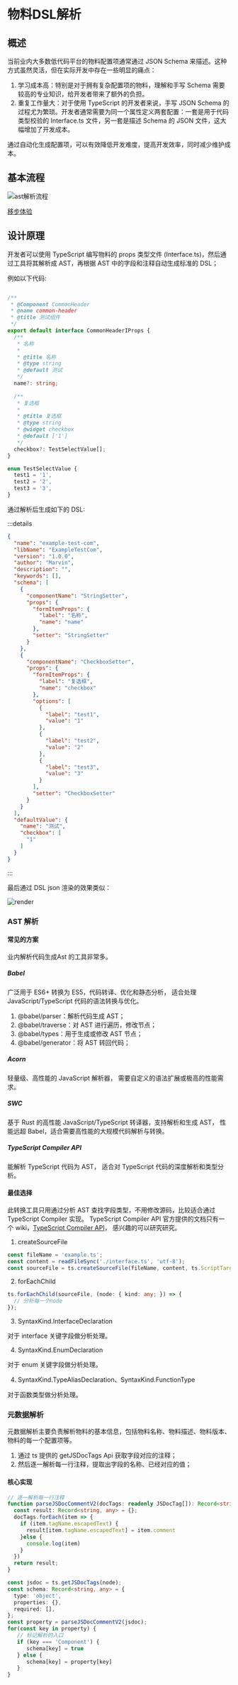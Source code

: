# 物料DSL解析

## 概述

当前业内大多数低代码平台的物料配置项通常通过 JSON Schema 来描述。这种方式虽然灵活，但在实际开发中存在一些明显的痛点：

1. 学习成本高：特别是对于拥有复杂配置项的物料，理解和手写 Schema 需要较高的专业知识，给开发者带来了额外的负担。
2. 重复工作量大：对于使用 TypeScript 的开发者来说，手写 JSON Schema 的过程尤为繁琐。开发者通常需要为同一个属性定义两套配置：一套是用于代码类型校验的 Interface.ts 文件，另一套是描述 Schema 的 JSON 文件，这大幅增加了开发成本。

通过自动化生成配置项，可以有效降低开发难度，提高开发效率，同时减少维护成本。

## 基本流程

![ast解析流程](./images/ast/code-ast.png)

[移步体验](/schema)


## 设计原理

开发者可以使用 TypeScript 编写物料的 props 类型文件 (Interface.ts)，然后通过工具将其解析成 AST，再根据 AST 中的字段和注释自动生成标准的 DSL；

例如以下代码:

```typescript

/**
 * @Component CommonHeader
 * @name common-header
 * @title 测试组件
 */
export default interface CommonHeaderIProps {
  /**
   * 名称
   *
   * @title 名称
   * @type string
   * @default 测试
   */
  name?: string;
  
  /**
   * 复选框
   *
   * @title 复选框
   * @type string
   * @widget checkbox
   * @default ['1']
   */
  checkbox?: TestSelectValue[];
}

enum TestSelectValue {
  test1 = '1',
  test2 = '2',
  test3 = '3',
}

```
通过解析后生成如下的 DSL:

:::details

```json
{
  "name": "example-test-com",
  "libName": "ExampleTestCom",
  "version": "1.0.0",
  "author": "Marvin",
  "description": "",
  "keywords": [],
  "schema": [
    {
      "componentName": "StringSetter",
      "props": {
        "formItemProps": {
          "label": "名称",
          "name": "name"
        },
        "setter": "StringSetter"
      }
    },
    {
      "componentName": "CheckboxSetter",
      "props": {
        "formItemProps": {
          "label": "复选框",
          "name": "checkbox"
        },
        "options": [
          {
            "label": "test1",
            "value": "1"
          },
          {
            "label": "test2",
            "value": "2"
          },
          {
            "label": "test3",
            "value": "3"
          }
        ],
        "setter": "CheckboxSetter"
      }
    }
  ],
  "defaultValue": {
    "name": "测试",
    "checkbox": [
      "1"
    ]
  }
}
```
:::

最后通过 DSL json 渲染的效果类似：

![render](./images/ast/result-render.png)

### AST 解析

#### 常见的方案

业内解析代码生成Ast 的工具非常多。

##### Babel

广泛用于 ES6+ 转换为 ES5，代码转译、优化和静态分析， 适合处理 JavaScript/TypeScript 代码的语法转换与优化。

1. @babel/parser：解析代码生成 AST；
2. @babel/traverse：对 AST 进行遍历，修改节点；
3. @babel/types：用于生成或修改 AST 节点；
4. @babel/generator：将 AST 转回代码；

##### Acorn

轻量级、高性能的 JavaScript 解析器， 需要自定义的语法扩展或极高的性能需求。

##### SWC

基于 Rust 的高性能 JavaScript/TypeScript 转译器，支持解析和生成 AST， 性能远超 Babel，适合需要高性能的大规模代码解析与转换。

##### TypeScript Compiler API

能解析 TypeScript 代码为 AST， 适合对 TypeScript 代码的深度解析和类型分析。

#### 最佳选择

此转换工具只用通过分析 AST 查找字段类型，不用修改源码，比较适合通过 TypeScript Compiler 实现。 TypeScript Compiler API 官方提供的文档只有一个 wiki，[TypeScript Compiler API](https://github.com/microsoft/TypeScript/wiki/Using-the-Compiler-API)， 感兴趣的可以研究研究。

1. createSourceFile

```typescript
const fileName = 'example.ts';
const content = readFileSync('./interface.ts', 'utf-8');
const sourceFile = ts.createSourceFile(fileName, content, ts.ScriptTarget.Latest, true);
```
2. forEachChild

```typescript
ts.forEachChild(sourceFile, (node: { kind: any; }) => {
  // 分析每一个node
});
```
3. SyntaxKind.InterfaceDeclaration

对于 interface 关键字段做分析处理。

4. SyntaxKind.EnumDeclaration

对于 enum 关键字段做分析处理。

4. SyntaxKind.TypeAliasDeclaration、SyntaxKind.FunctionType

对于函数类型做分析处理。

### 元数据解析

元数据解析主要负责解析物料的基本信息，包括物料名称、物料描述、物料版本、物料的每一个配置项等。

1. 通过 ts 提供的 getJSDocTags Api 获取字段对应的注释；
2. 然后逐一解析每一行注释，提取出字段的名称、已经对应的值；

#### 核心实现


``` typescript
// 逐一解析每一行注释
function parseJSDocCommentV2(docTags: readonly JSDocTag[]): Record<string, any> {
  const result: Record<string, any> = {};
  docTags.forEach(item => {
    if (item.tagName.escapedText) {
      result[item.tagName.escapedText] = item.comment
    }else {
      console.log(item)
    }
  })
  return result;
}

const jsdoc = ts.getJSDocTags(node);
const schema: Record<string, any> = {
  type: 'object',
  properties: {},
  required: [],
};
const property = parseJSDocCommentV2(jsdoc);
for(const key in property) {
   // 标记解析的入口
   if (key === 'Component') {
      schema[key] = true
   } else {
      schema[key] = property[key]
   }
}

```



